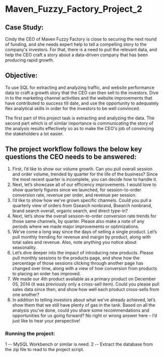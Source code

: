 # Maven_Fuzzy_Factory_Project_2

## Case Study:
Cindy the CEO of Maven Fuzzy Factory is close to securing the next round of funding, and she needs expert help to tell a compelling story to the company's investors. For that, there is a need to pull the relevant data, and help the CEO craft a story about a data-driven company that has been producing rapid growth.

## Objective:
To use SQL for extracting and analyzing traffic, and website performance data to craft a growth story that the CEO can then sell to the investors. Dive in to the marketing channel activities and the website improvements that have contributed to success till date, and use the opportunity to adequately flex analytical skills in order for the investors to be well convinced. 

The first part of this project task is extracting and analyzing the data. The second part which is of similar importance is communicating the story of the analysis results effectively so as to make the CEO's job of convincing the stakeholders a lot easier.

## The project workflow follows the below key questions the CEO needs to be answered:
1. First, I’d like to show our volume growth. Can you pull overall session and order volume, trended by quarter for the life of the business? Since the most recent quarter is incomplete, you can decide how to handle it.
2. Next, let’s showcase all of our efficiency improvements. I would love to show quarterly figures since we launched, for session-to-order conversion rate, revenue per order, and revenue per session.
3. I’d like to show how we’ve grown specific channels. Could you pull a quarterly view of orders from Gsearch nonbrand, Bsearch nonbrand, brand search overall, organic search, and direct type-in?
4. Next, let’s show the overall session-to-order conversion rate trends for those same channels, by quarter. Please also make a note of any periods where we made major improvements or optimizations.
5. We’ve come a long way since the days of selling a single product. Let’s pull monthly trending for revenue and margin by product, along with total sales and revenue. Also, note anything you notice about seasonality.
6. Let’s dive deeper into the impact of introducing new products. Please pull monthly sessions to the products page, and show how the percentage of those sessions clicking through another page has changed over time, along with a view of how conversion from products to placing an order has improved.
7. We made our 4th product available as a primary product on December 05, 2014 (it was previously only a cross-sell item). Could you please pull sales data since then, and show how well each product cross-sells from one another?
8. In addition to telling investors about what we’ve already achieved, let’s show them that we still have plenty of gas in the tank. Based on all the analysis you’ve done, could you share some recommendations and opportunities for us going forward? No right or wrong answer here – I’d just like to hear your perspective!

### Running the project:
1 -- MySQL Workbench or similar is need.
2 -- Extract the database from the zip file to read to the project script.

